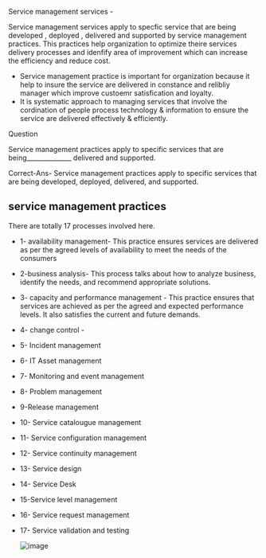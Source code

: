 Service management services -

Service management services apply to specfic service that are being developed , deployed , delivered and supported by service  management practices. This practices help organization to optimize theire services delivery processes and idenfify area of improvement which can increase the efficiency and reduce cost. 
- Service management practice is important for organization because it help to insure the service are delivered in constance and relibliy manager which improve custoemr satisfication and loyalty.
- It is systematic approach to managing services that involve the cordination of people process technology & information to  ensure the service are delivered effectively  & efficiently.


Question

Service management practices apply to specific services that are being______________ delivered and supported.

Correct-Ans-
Service management practices apply to specific services that are being developed, deployed, delivered, and supported.


## service management practices

There are totally 17 processes involved here.

- 1- availability management-  This practice ensures services are delivered as per the agreed levels of availability to meet the needs of the consumers

- 2-business analysis- This process talks about how to analyze business, identify the needs, and recommend appropriate solutions.
- 3- capacity and performance management -  This practice ensures that services are achieved as per the agreed and expected performance levels. It also satisfies the current and future demands.

- 4- change control -
- 5- Incident management
- 6- IT Asset management
- 7- Monitoring and event management
- 8- Problem management
- 9-Release management
- 10- Service catalougue management
- 11- Service configuration management
- 12- Service continuity management
- 13- Service design
- 14- Service Desk
- 15-Service level management
- 16- Service request management
- 17- Service validation and testing


  ![image](https://github.com/user-attachments/assets/29ab8d9f-715f-47e4-98e0-7bdc102411d0)

